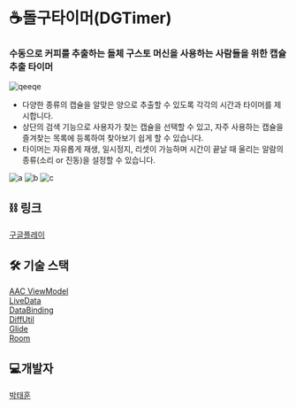 # ☕돌구타이머(DGTimer)
### 수동으로 커피를 추출하는 돌체 구스토 머신을 사용하는 사람들을 위한 캡슐 추출 타이머
![qeeqe](https://user-images.githubusercontent.com/48874574/134128159-d9012ad2-af0e-49c2-9e54-e4139786c94b.jpg)
- 다양한 종류의 캡슐을 알맞은 양으로 추출할 수 있도록 각각의 시간과 타이머를 제시합니다.
- 상단의 검색 기능으로 사용자가 찾는 캡슐을 선택할 수 있고, 자주 사용하는 캡슐을 즐겨찾는 목록에 등록하여 찾아보기 쉽게 할 수 있습니다.
- 타이머는 자유롭게 재생, 일시정지, 리셋이 가능하며 시간이 끝날 때 울리는 알람의 종류(소리 or 진동)을 설정할 수 있습니다.

![a](https://user-images.githubusercontent.com/48874574/134128487-358f2ff9-2a34-4ae3-b41f-0adcdcb754e2.png)
![b](https://user-images.githubusercontent.com/48874574/134128495-743bc86c-4fb2-4774-83fc-e6fcbfbe18b4.png)
![c](https://user-images.githubusercontent.com/48874574/134128503-8b0ad935-9147-43b2-97ee-df9f34c9d943.png)

## ⛓ 링크
[구글플레이](https://play.google.com/store/apps/details?id=com.tyehooney.dgtimer)
<br>
 
## 🛠 기술 스택
[AAC ViewModel](https://developer.android.com/topic/libraries/architecture/viewmodel?hl=ko)  
[LiveData](https://developer.android.com/topic/libraries/architecture/livedata)  
[DataBinding](https://developer.android.com/topic/libraries/data-binding)  
[DiffUtil](https://developer.android.com/reference/androidx/recyclerview/widget/DiffUtil)  
[Glide](https://github.com/bumptech/glide)  
[Room](https://developer.android.com/training/data-storage/room?hl=ko)

## 💻개발자
[박태훈](https://github.com/tyehooney)
